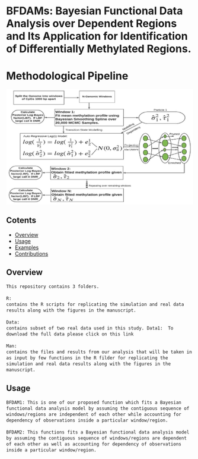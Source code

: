 # BFDAMs: Bayesian Functional Data Analysis over Dependent Regions and Its Application for Identification of Differentially Methylated Regions.
# Methodological Pipeline
<img src="Picture1.jpg" width="700" align="center">

## Cotents
- [Overview](#Overview)
- [Usage](#Usage)
- [Examples](#Examples)
- [Contributions](#contributions)

## Overview
```
This repository contains 3 folders. 

R: 
contains the R scripts for replicating the simulation and real data results along with the figures in the manuscript.

Data: 
contains subset of two real data used in this study. Data1:  To download the full data please click on this link 

Man: 
contains the files and results from our analysis that will be taken in as input by few functions in the R filder for replicating the simulation and real data results along with the figures in the manuscript.
```

## Usage

```
BFDAM1: This is one of our proposed function which fits a Bayesian functional data analysis model by assuming the contiguous sequence of windows/regions are independent of each other while accounting for dependency of observations inside a particular window/region. 

BFDAM2: This functions fits a Bayesian functional data analysis model by assuming the contiguous sequence of windows/regions are dependent of each other as well as accounting for dependency of observations inside a particular window/region.

```



